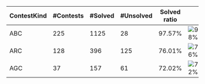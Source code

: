 | ContestKind | #Contests | #Solved | #Unsolved | Solved ratio | |
| - | - | - | - | - | - |
| ABC | 225 | 1125 | 28 | 97.57% | ![98%](https://progress-bar.dev/98?title=Solved) |
| ARC | 128 | 396 | 125 | 76.01% | ![76%](https://progress-bar.dev/76?title=Solved) |
| AGC | 37 | 157 | 61 | 72.02% | ![72%](https://progress-bar.dev/72?title=Solved) |
